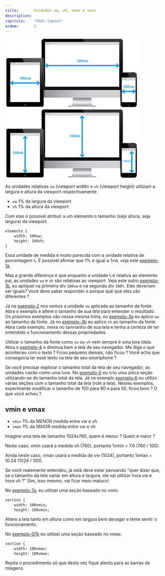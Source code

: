 ```yaml
---
title:       Unidades vw, vh, vmax e vmin
description:
capitulo:    "html-layout"
ordem:       2
---
```


![](imagen1-vw.png)
![](imagen2-vh.png)

As unidades relativas `vw` (viewport width) e `vh` (viewport height) utilizam a largura e altura da viewport respectivamente.

- `vw` 1% da largura da viewport
- `vh` 1% da altura da viewport

Com elas é possível atribuir a um elemento o tamanho (seja altura, seja largura) da viewport.

    elemento {
        width: 100vw;
        height: 100vh;
    }

Essa unidade de medida é muito parecida com a unidade relativa de porcentagem `%`. É possível afirmar que 1% é igual a
1vw, veja este [exemplo-1a](01a.html).

Mas a grande diferença é que enquanto a unidade `%` é relativa ao elemento pai, as unidades `vw` e `vh` são relativas ao
viewport. Veja este outro [exemplo-1b](01b.html), eu apliquei na primeira div `100vw` e na segunda div `100%`. Eles
deveriam ser iguais? Você deve saber responder o porque quê que eles são diferentes ?

Já na [exemplo-2](02.html) nos vemos a unidade `vw` aplicada ao tamanho da fonte. Abra o exemplo e altere o tamanho
de sua tela para entender o resultado. Os próximos exemplos vão nessa mesma linha, no [exemplo-3a](03a.html) eu aplico
`vw` ao tamanho da fonte. Já no [exemplo-3b](03b.html) eu aplico `vh` ao tamanho da fonte. Abra cada exemplo, mexa no
tamnanho de sua tela e tenha a certeza de ter entendido o funcionamento dessas propriedades.

Utilizar o tamanho da fonte como `vw` ou `vh` nem sempre é uma boa ideia. Abra o [exemplo-4](04.html) e diminua bem a
tela de seu navegador. Me diga o que aconteceu com o texto ? Ficou pequeno demais, não ficou ? Você acha que conseguiria
ler esse texto na tela de seu smartphone ?

Se você precisar explorar o tamanho total da tela de seu navegador, as unidades cairão como uma luva. No [exemplo-5](05.html)
eu crio uma única seção utilizando-se do tamanho total da tela. Já no exemplo [exemplo-6](06.html) eu utilizo várias
seções com o tamanho total da tela (role a tela). Nestes exemplos, experimente modificar o tamanho de 100 para 90 e
para 50, ficou bom ? O que você achou ?



## vmin e vmax

- `vmin` 1% da MENOR medida entre vw e vh
- `vmax` 1% da MAIOR medida entre vw e vh

Imagine uma tela de tamanho 1024x760, quem é menor ? Quem é maior ?

Neste caso, vmin usará a medida vh (760), portanto 1vmin = 7.6 (760 / 100).

Ainda neste caso, vmax usará a medida de vw (1024), portanto 1vmax = 10.24 (1024 / 100).

Se você realemente entendeu, já está deve estar pensando "quer dizer que, se o tamanho da tela variar em altura e
largura, ele vai utilizar hora vw e hora vh ?" Sim, isso mesmo, vai ficar meio maluco!

No [exemplo-7a](07a.html), eu utilizei uma seção baseado no vmin.

    section {
        width: 100vmin;
        height: 100vmin;

Altere a tela tanto em altura como em largura bem devagar e tente sentir o funcionamento.

No [exemplo-07b](07b.html) eu utilizei uma seção baseado no vmax.

    section {
        width: 100vmax;
        height: 100vmax;

Repita o procedimento só que desta vez fique atento para as barras de rolagens.

<!--
https://www.webpagefx.com/blog/web-design/responsive-background-image/
-->




